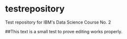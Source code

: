 # testrepository
Test repository for IBM's Data Science Course No. 2

##This text is a small test to prove editing works properly.
